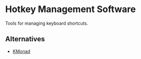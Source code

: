 # Hotkey Management Software

Tools for managing keyboard shortcuts.

## Alternatives

- [KMonad](https://github.com/kmonad/kmonad)

